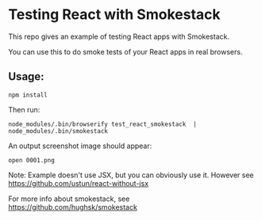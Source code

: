 # Testing React with Smokestack

This repo gives an example of testing React apps with Smokestack.

You can use this to do smoke tests of your React apps in real browsers.

## Usage:

```
npm install
```
Then run:
```
node_modules/.bin/browserify test_react_smokestack  | node_modules/.bin/smokestack
```

An output screenshot image should appear:

```
open 0001.png
```

Note: Example doesn't use JSX, but you can obviously use it. However see https://github.com/ustun/react-without-jsx

For more info about smokestack, see https://github.com/hughsk/smokestack
